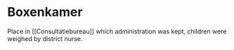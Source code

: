 # Boxenkamer
Place in  [[Consultatiebureau]] which administration was kept, children were weighed by district nurse.